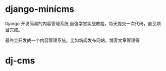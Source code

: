 # django-minicms
Django 开发简易的内容管理系统
自强学堂实战教程，每天提交一次代码，直至项目完成。

最终会开发成一个内容管理系统，比如新闻发布网站，博客文章管理等
# dj-cms
